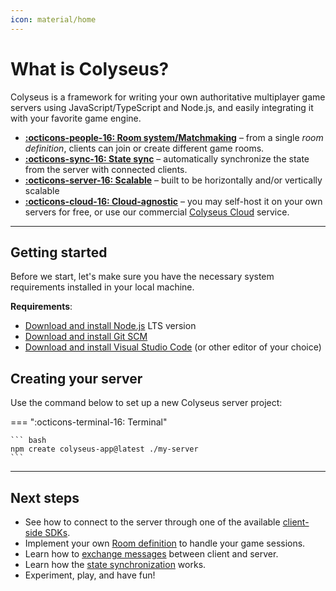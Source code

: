 ```yaml
---
icon: material/home
---
```


# What is Colyseus?

Colyseus is a framework for writing your own authoritative multiplayer game servers using JavaScript/TypeScript and Node.js, and easily integrating it with your favorite game engine.

<div class="grid cards" markdown>

- [**:octicons-people-16: Room system/Matchmaking**](/server/room) – from a single _room definition_, clients can join or create different game rooms.
- [**:octicons-sync-16: State sync**](/state) – automatically synchronize the state from the server with connected clients.
- [**:octicons-server-16: Scalable**](/scalability) – built to be horizontally and/or vertically scalable
- [**:octicons-cloud-16: Cloud-agnostic**](/deployment) – you may self-host it on your own servers for free, or use our commercial [Colyseus Cloud](https://cloud.colyseus.io/) service.

</div>

---

## Getting started

Before we start, let's make sure you have the necessary system requirements installed in your local machine.

**Requirements**:

- [Download and install Node.js](https://nodejs.org/) LTS version
- [Download and install Git SCM](https://git-scm.com/downloads)
- [Download and install Visual Studio Code](https://code.visualstudio.com/) (or other editor of your choice)

## Creating your server

Use the command below to set up a new Colyseus server project:

<!-- === ":octicons-terminal-16: Terminal: Node.js" -->
=== ":octicons-terminal-16: Terminal"

    ``` bash
    npm create colyseus-app@latest ./my-server
    ```

<!-- === ":octicons-terminal-16: Terminal: Bun" -->
<!--  -->
<!--     ``` bash -->
<!--     bunx create-colyseus-app@latest ./my-server -->
<!--     ``` -->

---

## Next steps

- See how to connect to the server through one of the available [client-side SDKs](/client/).
- Implement your own [Room definition](/server/room) to handle your game sessions.
- Learn how to [exchange messages](/server/room/#onmessage-type-callback) between client and server.
- Learn how the [state synchronization](/state/) works.
- Experiment, play, and have fun!
